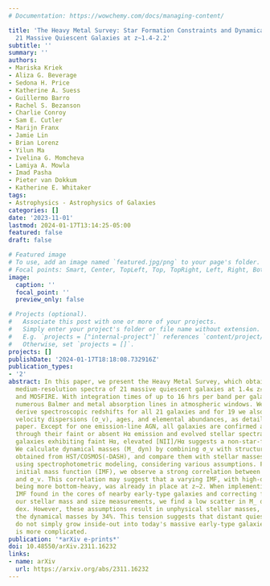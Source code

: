```yaml
---
# Documentation: https://wowchemy.com/docs/managing-content/

title: 'The Heavy Metal Survey: Star Formation Constraints and Dynamical Masses of
  21 Massive Quiescent Galaxies at z~1.4-2.2'
subtitle: ''
summary: ''
authors:
- Mariska Kriek
- Aliza G. Beverage
- Sedona H. Price
- Katherine A. Suess
- Guillermo Barro
- Rachel S. Bezanson
- Charlie Conroy
- Sam E. Cutler
- Marijn Franx
- Jamie Lin
- Brian Lorenz
- Yilun Ma
- Ivelina G. Momcheva
- Lamiya A. Mowla
- Imad Pasha
- Pieter van Dokkum
- Katherine E. Whitaker
tags:
- Astrophysics - Astrophysics of Galaxies
categories: []
date: '2023-11-01'
lastmod: 2024-01-17T13:14:25-05:00
featured: false
draft: false

# Featured image
# To use, add an image named `featured.jpg/png` to your page's folder.
# Focal points: Smart, Center, TopLeft, Top, TopRight, Left, Right, BottomLeft, Bottom, BottomRight.
image:
  caption: ''
  focal_point: ''
  preview_only: false

# Projects (optional).
#   Associate this post with one or more of your projects.
#   Simply enter your project's folder or file name without extension.
#   E.g. `projects = ["internal-project"]` references `content/project/deep-learning/index.md`.
#   Otherwise, set `projects = []`.
projects: []
publishDate: '2024-01-17T18:18:08.732916Z'
publication_types:
- '2'
abstract: In this paper, we present the Heavy Metal Survey, which obtained ultra-deep
  medium-resolution spectra of 21 massive quiescent galaxies at 1.4≲ z≲ 2.2 with Keck/LRIS
  and MOSFIRE. With integration times of up to 16 hrs per band per galaxy, we observe
  numerous Balmer and metal absorption lines in atmospheric windows. We successfully
  derive spectroscopic redshifts for all 21 galaxies and for 19 we also measure stellar
  velocity dispersions (σ_v), ages, and elemental abundances, as detailed in an accompanying
  paper. Except for one emission-line AGN, all galaxies are confirmed as quiescent
  through their faint or absent Hα emission and evolved stellar spectra. For most
  galaxies exhibiting faint Hα, elevated [NII]/Hα suggests a non-star-forming origin.
  We calculate dynamical masses (M_ dyn) by combining σ_v with structural parameters
  obtained from HST/COSMOS(-DASH), and compare them with stellar masses (M_*) derived
  using spectrophotometric modeling, considering various assumptions. For a fixed
  initial mass function (IMF), we observe a strong correlation between M_ dyn/M_*
  and σ_v. This correlation may suggest that a varying IMF, with high-σ_v galaxies
  being more bottom-heavy, was already in place at z∼2. When implementing the σ_v-dependent
  IMF found in the cores of nearby early-type galaxies and correcting for biases in
  our stellar mass and size measurements, we find a low scatter in M_ dyn/M_* of 0.14
  dex. However, these assumptions result in unphysical stellar masses, which exceed
  the dynamical masses by 34%. This tension suggests that distant quiescent galaxies
  do not simply grow inside-out into today's massive early-type galaxies and the evolution
  is more complicated.
publication: '*arXiv e-prints*'
doi: 10.48550/arXiv.2311.16232
links:
- name: arXiv
  url: https://arxiv.org/abs/2311.16232
---
```

